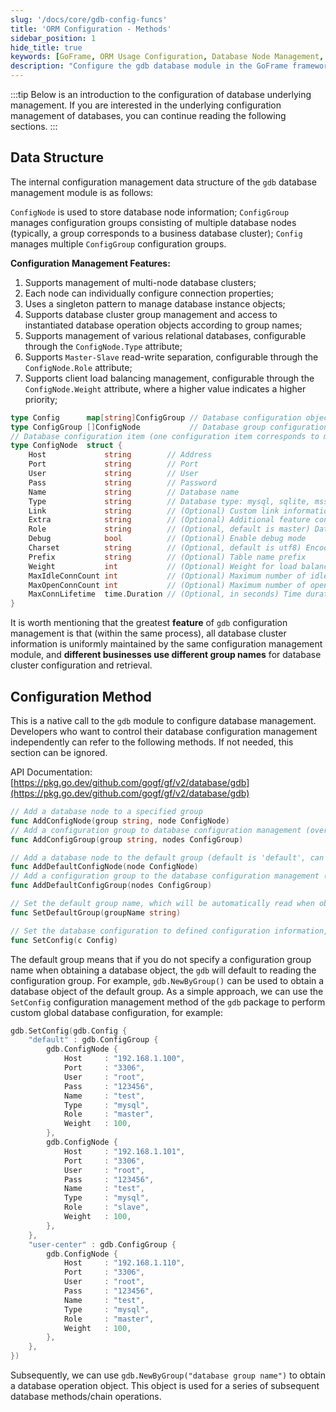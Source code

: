 ```yaml
---
slug: '/docs/core/gdb-config-funcs'
title: 'ORM Configuration - Methods'
sidebar_position: 1
hide_title: true
keywords: [GoFrame, ORM Usage Configuration, Database Node Management, Connection Property Configuration, Database Cluster, Relational Database, Read-Write Separation, Load Balancing, Configuration Management Features, GoFrame Framework]
description: "Configure the gdb database module in the GoFrame framework. It mainly covers data structure design, features, and specific configuration methods. By configuring ConfigNode and ConfigGroup, developers can flexibly manage multi-node database clusters to achieve efficient load balancing and read-write separation. Additionally, examples of default group and custom global configuration are provided."
---
```

:::tip
Below is an introduction to the configuration of database underlying management. If you are interested in the underlying configuration management of databases, you can continue reading the following sections.
:::
## Data Structure

The internal configuration management data structure of the `gdb` database management module is as follows:

`ConfigNode` is used to store database node information; `ConfigGroup` manages configuration groups consisting of multiple database nodes (typically, a group corresponds to a business database cluster); `Config` manages multiple `ConfigGroup` configuration groups.

**Configuration Management Features:**

1. Supports management of multi-node database clusters;
2. Each node can individually configure connection properties;
3. Uses a singleton pattern to manage database instance objects;
4. Supports database cluster group management and access to instantiated database operation objects according to group names;
5. Supports management of various relational databases, configurable through the `ConfigNode.Type` attribute;
6. Supports `Master-Slave` read-write separation, configurable through the `ConfigNode.Role` attribute;
7. Supports client load balancing management, configurable through the `ConfigNode.Weight` attribute, where a higher value indicates a higher priority;

```go
type Config      map[string]ConfigGroup // Database configuration object
type ConfigGroup []ConfigNode           // Database group configuration
// Database configuration item (one configuration item corresponds to multiple configuration items)
type ConfigNode  struct {
    Host             string        // Address
    Port             string        // Port
    User             string        // User
    Pass             string        // Password
    Name             string        // Database name
    Type             string        // Database type: mysql, sqlite, mssql, pgsql, oracle
    Link             string        // (Optional) Custom link information. When set, the above link fields (Host,Port,User,Pass,Name) will be invalid (this field is an extension feature)
    Extra            string        // (Optional) Additional feature configuration for different databases, defined by the underlying database driver
    Role             string        // (Optional, default is master) Database role, used for master-slave operation separation, at least one master is required, parameter value: master, slave
    Debug            bool          // (Optional) Enable debug mode
    Charset          string        // (Optional, default is utf8) Encoding, default is utf8
    Prefix           string        // (Optional) Table name prefix
    Weight           int           // (Optional) Weight for load balancing calculation. When there is only one node in the cluster, the weight is meaningless
    MaxIdleConnCount int           // (Optional) Maximum number of idle connections in the connection pool
    MaxOpenConnCount int           // (Optional) Maximum number of open connections in the connection pool
    MaxConnLifetime  time.Duration // (Optional, in seconds) Time duration for which a connection object can be reused
}
```

It is worth mentioning that the greatest **feature** of `gdb` configuration management is that (within the same process), all database cluster information is uniformly maintained by the same configuration management module, and **different businesses use different group names** for database cluster configuration and retrieval.

## Configuration Method

This is a native call to the `gdb` module to configure database management. Developers who want to control their database configuration management independently can refer to the following methods. If not needed, this section can be ignored.

API Documentation: [https://pkg.go.dev/github.com/gogf/gf/v2/database/gdb](https://pkg.go.dev/github.com/gogf/gf/v2/database/gdb)

```go
// Add a database node to a specified group
func AddConfigNode(group string, node ConfigNode)
// Add a configuration group to database configuration management (overwrites if the same name exists)
func AddConfigGroup(group string, nodes ConfigGroup)

// Add a database node to the default group (default is 'default', can be changed)
func AddDefaultConfigNode(node ConfigNode)
// Add a configuration group to the database configuration management (default group is 'default', can be changed)
func AddDefaultConfigGroup(nodes ConfigGroup)

// Set the default group name, which will be automatically read when obtaining the default database object
func SetDefaultGroup(groupName string)

// Set the database configuration to defined configuration information, overriding the original configuration
func SetConfig(c Config)
```

The default group means that if you do not specify a configuration group name when obtaining a database object, the `gdb` will default to reading the configuration group. For example, `gdb.NewByGroup()` can be used to obtain a database object of the default group. As a simple approach, we can use the `SetConfig` configuration management method of the `gdb` package to perform custom global database configuration, for example:

```go
gdb.SetConfig(gdb.Config {
    "default" : gdb.ConfigGroup {
        gdb.ConfigNode {
            Host     : "192.168.1.100",
            Port     : "3306",
            User     : "root",
            Pass     : "123456",
            Name     : "test",
            Type     : "mysql",
            Role     : "master",
            Weight   : 100,
        },
        gdb.ConfigNode {
            Host     : "192.168.1.101",
            Port     : "3306",
            User     : "root",
            Pass     : "123456",
            Name     : "test",
            Type     : "mysql",
            Role     : "slave",
            Weight   : 100,
        },
    },
    "user-center" : gdb.ConfigGroup {
        gdb.ConfigNode {
            Host     : "192.168.1.110",
            Port     : "3306",
            User     : "root",
            Pass     : "123456",
            Name     : "test",
            Type     : "mysql",
            Role     : "master",
            Weight   : 100,
        },
    },
})
```

Subsequently, we can use `gdb.NewByGroup("database group name")` to obtain a database operation object. This object is used for a series of subsequent database methods/chain operations.